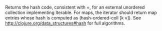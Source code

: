 Returns the hash code, consistent with =, for an external unordered
   collection implementing Iterable. For maps, the iterator should
   return map entries whose hash is computed as
     (hash-ordered-coll [k v]).
   See http://clojure.org/data_structures#hash for full algorithms.